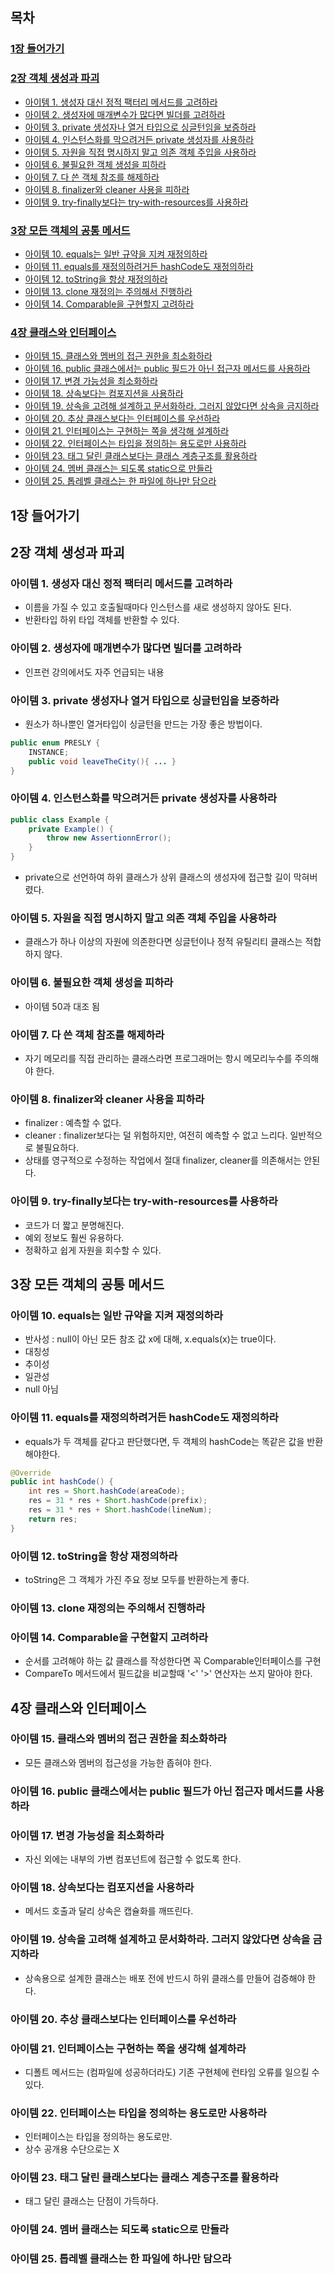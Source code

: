 ## 목차

### [1장 들어가기](#1장-들어가기)

### [2장 객체 생성과 파괴](#2장-객체-생성과-파괴)

- [아이템 1. 생성자 대신 정적 팩터리 메서드를 고려하라](#아이템-1-생성자-대신-정적-팩터리-메서드를-고려하라)
- [아이템 2. 생성자에 매개변수가 많다면 빌더를 고려하라](#아이템-2-생성자에-매개변수가-많다면-빌더를-고려하라)
- [아이템 3. private 생성자나 열거 타입으로 싱글턴임을 보증하라](#아이템-3-private-생성자나-열거-타입으로-싱글턴임을-보증하라)
- [아이템 4. 인스턴스화를 막으려거든 private 생성자를 사용하라](#아이템-4-인스턴스화를-막으려거든-private-생성자를-사용하라)
- [아이템 5. 자원을 직접 명시하지 말고 의존 객체 주입을 사용하라](#아이템-5-자원을-직접-명시하지-말고-의존-객체-주입을-사용하라)
- [아이템 6. 불필요한 객체 생성을 피하라](#아이템-6-불필요한-객체-생성을-피하라)
- [아이템 7. 다 쓴 객체 참조를 해제하라](#아이템-7-다-쓴-객체-참조를-해제하라)
- [아이템 8. finalizer와 cleaner 사용을 피하라](#아이템-8-finalizer와-cleaner-사용을-피하라)
- [아이템 9. try-finally보다는 try-with-resources를 사용하라](#아이템-9-try-finally보다는-try-with-resources를-사용하라)

### [3장 모든 객체의 공통 메서드](#3장-모든-객체의-공통-메서드)

- [아이템 10. equals는 일반 규약을 지켜 재정의하라](#아이템-10-equals는-일반-규약을-지켜-재정의하라)
- [아이템 11. equals를 재정의하려거든 hashCode도 재정의하라](#아이템-11-equals를-재정의하려거든-hashcode도-재정의하라)
- [아이템 12. toString을 항상 재정의하라](#아이템-12-tostring을-항상-재정의하라)
- [아이템 13. clone 재정의는 주의해서 진행하라](#아이템-13-clone-재정의는-주의해서-진행하라)
- [아이템 14. Comparable을 구현할지 고려하라](#아이템-14-comparable을-구현할지-고려하라)

### [4장 클래스와 인터페이스](#4장-클래스와-인터페이스)

- [아이템 15. 클래스와 멤버의 접근 권한을 최소화하라](#아이템-15-클래스와-멤버의-접근-권한을-최소화하라)
- [아이템 16. public 클래스에서는 public 필드가 아닌 접근자 메서드를 사용하라](#아이템-16-public-클래스에서는-public-필드가-아닌-접근자-메서드를-사용하라)
- [아이템 17. 변경 가능성을 최소화하라](#아이템-17-변경-가능성을-최소화하라)
- [아이템 18. 상속보다는 컴포지션을 사용하라](#아이템-18-상속보다는-컴포지션을-사용하라)
- [아이템 19. 상속을 고려해 설계하고 문서화하라. 그러지 않았다면 상속을 금지하라](#아이템-19-상속을-고려해-설계하고-문서화하라-그러지-않았다면-상속을-금지하라)
- [아이템 20. 추상 클래스보다는 인터페이스를 우선하라](#아이템-20-추상-클래스보다는-인터페이스를-우선하라)
- [아이템 21. 인터페이스는 구현하는 쪽을 생각해 설계하라](#아이템-21-인터페이스는-구현하는-쪽을-생각해-설계하라)
- [아이템 22. 인터페이스는 타입을 정의하는 용도로만 사용하라](#아이템-22-인터페이스는-타입을-정의하는-용도로만-사용하라)
- [아이템 23. 태그 달린 클래스보다는 클래스 계층구조를 활용하라](#아이템-23-태그-달린-클래스보다는-클래스-계층구조를-활용하라)
- [아이템 24. 멤버 클래스는 되도록 static으로 만들라](#아이템-24-멤버-클래스는-되도록-static으로-만들라)
- [아이템 25. 톱레벨 클래스는 한 파일에 하나만 담으라](#아이템-25-톱레벨-클래스는-한-파일에-하나만-담으라)

## 1장 들어가기

## 2장 객체 생성과 파괴

### 아이템 1. 생성자 대신 정적 팩터리 메서드를 고려하라

- 이름을 가질 수 있고 호출될때마다 인스턴스를 새로 생성하지 않아도 된다.
- 반환타입 하위 타입 객체를 반환할 수 있다.

### 아이템 2. 생성자에 매개변수가 많다면 빌더를 고려하라

- 인프런 강의에서도 자주 언급되는 내용

### 아이템 3. private 생성자나 열거 타입으로 싱글턴임을 보증하라

- 원소가 하나뿐인 열거타입이 싱글턴을 만드는 가장 좋은 방법이다.

```java
public enum PRESLY {
    INSTANCE;
    public void leaveTheCity(){ ... }
}
```

### 아이템 4. 인스턴스화를 막으려거든 private 생성자를 사용하라

```java
public class Example {
    private Example() {
        throw new AssertionnError();
    }
}
```

- private으로 선언하여 하위 클래스가 상위 클래스의 생성자에 접근할 길이 막혀버렸다.

### 아이템 5. 자원을 직접 명시하지 말고 의존 객체 주입을 사용하라

- 클래스가 하나 이상의 자원에 의존한다면 싱글턴이나 정적 유틸리티 클래스는 적합하지 않다.

### 아이템 6. 불필요한 객체 생성을 피하라

- 아이템 50과 대조 됨

### 아이템 7. 다 쓴 객체 참조를 해제하라

- 자기 메모리를 직접 관리하는 클래스라면 프로그래머는 항시 메모리누수를 주의해야 한다.

### 아이템 8. finalizer와 cleaner 사용을 피하라

- finalizer : 예측할 수 없다.
- cleaner : finalizer보다는 덜 위험하지만, 여전히 예측할 수 없고 느리다. 일반적으로 불필요하다.
- 상태를 영구적으로 수정하는 작업에서 절대 finalizer, cleaner를 의존해서는 안된다.

### 아이템 9. try-finally보다는 try-with-resources를 사용하라

- 코드가 더 짧고 분명해진다.
- 예외 정보도 훨씬 유용하다.
- 정확하고 쉽게 자원을 회수할 수 있다.

## 3장 모든 객체의 공통 메서드

### 아이템 10. equals는 일반 규약을 지켜 재정의하라

- 반사성 : null이 아닌 모든 참조 값 x에 대해, x.equals(x)는 true이다.
- 대칭성
- 추이성
- 일관성
- null 아님

### 아이템 11. equals를 재정의하려거든 hashCode도 재정의하라

- equals가 두 객체를 같다고 판단했다면, 두 객체의 hashCode는 똑같은 값을 반환해야한다.

```java
@Override
public int hashCode() {
    int res = Short.hashCode(areaCode);
    res = 31 * res + Short.hashCode(prefix);
    res = 31 * res + Short.hashCode(lineNum);
    return res;
}
```

### 아이템 12. toString을 항상 재정의하라

- toString은 그 객체가 가진 주요 정보 모두를 반환하는게 좋다.

### 아이템 13. clone 재정의는 주의해서 진행하라

### 아이템 14. Comparable을 구현할지 고려하라

- 순서를 고려해야 하는 값 클래스를 작성한다면 꼭 Comparable인터페이스를 구현
- CompareTo 메서드에서 필드값을 비교할때 '<' '>' 연산자는 쓰지 말아야 한다.

## 4장 클래스와 인터페이스

### 아이템 15. 클래스와 멤버의 접근 권한을 최소화하라

- 모든 클래스와 멤버의 접근성을 가능한 좁혀야 한다.

### 아이템 16. public 클래스에서는 public 필드가 아닌 접근자 메서드를 사용하라

### 아이템 17. 변경 가능성을 최소화하라

- 자신 외에는 내부의 가변 컴포넌트에 접근할 수 없도록 한다.

### 아이템 18. 상속보다는 컴포지션을 사용하라

- 메서드 호출과 달리 상속은 캡슐화를 깨뜨린다.

### 아이템 19. 상속을 고려해 설계하고 문서화하라. 그러지 않았다면 상속을 금지하라

- 상속용으로 설계한 클래스는 배포 전에 반드시 하위 클래스를 만들어 검증해야 한다.

### 아이템 20. 추상 클래스보다는 인터페이스를 우선하라

### 아이템 21. 인터페이스는 구현하는 쪽을 생각해 설계하라

- 디폴트 메서드는 (컴파일에 성공하더라도) 기존 구현체에 런타임 오류를 일으킬 수 있다.

### 아이템 22. 인터페이스는 타입을 정의하는 용도로만 사용하라

- 인터페이스는 타입을 정의하는 용도로만.
- 상수 공개용 수단으로는 X

### 아이템 23. 태그 달린 클래스보다는 클래스 계층구조를 활용하라

- 태그 달린 클래스는 단점이 가득하다.

### 아이템 24. 멤버 클래스는 되도록 static으로 만들라

### 아이템 25. 톱레벨 클래스는 한 파일에 하나만 담으라
